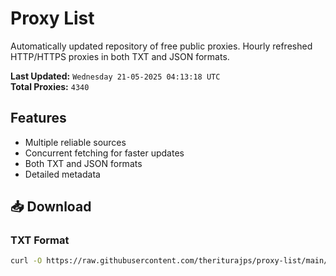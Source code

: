 # Proxy List

Automatically updated repository of free public proxies. Hourly refreshed HTTP/HTTPS proxies in both TXT and JSON formats.

**Last Updated:** `Wednesday 21-05-2025 04:13:18 UTC`  
**Total Proxies:** `4340`

## Features
- Multiple reliable sources
- Concurrent fetching for faster updates
- Both TXT and JSON formats
- Detailed metadata

## 📥 Download

### TXT Format
```bash
curl -O https://raw.githubusercontent.com/theriturajps/proxy-list/main/proxies.txt